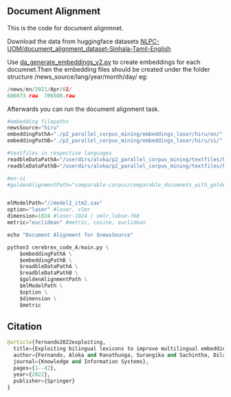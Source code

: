 ## Document Alignment
This is the code for document alignmnet.

Download the data from huggingface datasets [NLPC-UOM/document_alignment_dataset-Sinhala-Tamil-English](https://huggingface.co/datasets/NLPC-UOM/document_alignment_dataset-Sinhala-Tamil-English)

Use [da_generate_embeddings_v2.py](https://github.com/aloka-fernando/da_and_sa_parallel_corpus_mining/blob/master/document_alignment/da_generate_embeddings_v2.py) to create embeddings for each documnet.Then the embedding files should be created under the folder structure /news_source/lang/year/month/day/ 
eg: 
```python
/news/en/2021/Apr/02/ 
686073.raw  706508.raw
```

Afterwards you can run the document alignment task.

```python
#embedding filepaths
newsSource="hiru"
embeddingPathA="./p2_parallel_corpus_mining/embeddings_laser/hiru/en/"
embeddingPathB="./p2_parallel_corpus_mining/embeddings_laser/hiru/si/"

#textfiles in respective languages
readbleDataPathA="/userdirs/aloka/p2_parallel_corpus_mining/textfiles/hiru/en/" 
readbleDataPathB="/userdirs/aloka/p2_parallel_corpus_mining/textfiles/hiru/si/"

#en-si
#goldenAlignmentPath="comparable-corpus/comparable_documnets_with_golden_alignment_v2/hiru/hiru_english_sinhala.txt"


mlModelPath="//model2_itm2.sav"
option="laser" #laser, xlmr
dimension=1024 #laser-1024 | xmlr,labse-768
metric="euclidean" #metric, cosine, euclidean

echo "Document Alignment for $newsSource"

python3 cerebrex_code_A/main.py \
	$embeddingPathA \
	$embeddingPathB \
	$readbleDataPathA \
	$readbleDataPathB \
	$goldenAlignmentPath \
	$mlModelPath \
	$option \
	$dimension \
	$metric
```

## Citation
```python
@article{fernando2022exploiting,
  title={Exploiting bilingual lexicons to improve multilingual embedding-based document and sentence alignment for low-resource languages},
  author={Fernando, Aloka and Ranathunga, Surangika and Sachintha, Dilan and Piyarathna, Lakmali and Rajitha, Charith},
  journal={Knowledge and Information Systems},
  pages={1--42},
  year={2022},
  publisher={Springer}
}
```

